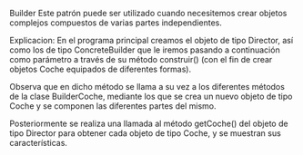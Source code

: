 Builder
  Este patrón puede ser utilizado cuando necesitemos crear objetos complejos compuestos de varias partes independientes.


Explicacion:
  En el programa principal creamos el objeto de tipo Director, así como los de tipo ConcreteBuilder que le iremos pasando a continuación como parámetro a través de su método construir() (con el fin de crear objetos Coche equipados de diferentes formas).
  
  Observa que en dicho método se llama a su vez a los diferentes métodos de la clase BuilderCoche, mediante los que se crea un nuevo objeto de tipo Coche y se componen las diferentes partes del mismo.
  
  Posteriormente se realiza una llamada al método getCoche() del objeto de tipo Director para obtener cada objeto de tipo Coche, y se muestran sus características.